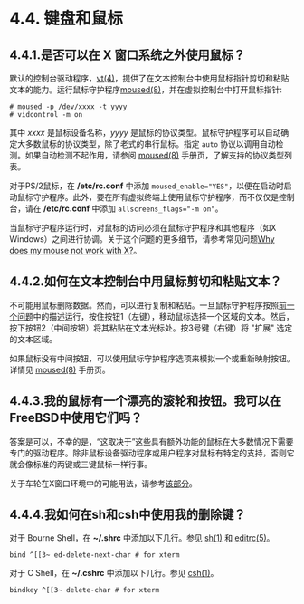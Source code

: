 # 4.4. 键盘和鼠标

## 4.4.1.是否可以在 X 窗口系统之外使用鼠标？

默认的控制台驱动程序，[vt(4)](https://www.freebsd.org/cgi/man.cgi?query=vt&sektion=4&format=html)，提供了在文本控制台中使用鼠标指针剪切和粘贴文本的能力。运行鼠标守护程序[moused(8)](https://www.freebsd.org/cgi/man.cgi?query=moused&sektion=8&format=html)，并在虚拟控制台中打开鼠标指针:

```
# moused -p /dev/xxxx -t yyyy
# vidcontrol -m on
```

其中 *xxxx* 是鼠标设备名称，*yyyy* 是鼠标的协议类型。鼠标守护程序可以自动确定大多数鼠标的协议类型，除了老式的串行鼠标。指定 `auto` 协议以调用自动检测。如果自动检测不起作用，请参阅 [moused(8)](https://www.freebsd.org/cgi/man.cgi?query=moused&sektion=8&format=html) 手册页，了解支持的协议类型列表。

对于PS/2鼠标，在 **/etc/rc.conf** 中添加 `moused_enable="YES"`，以便在启动时启动鼠标守护程序。此外，要在所有虚拟终端上使用鼠标守护程序，而不仅仅是控制台，请在 **/etc/rc.conf** 中添加 `allscreens_flags="-m on"`。

当鼠标守护程序运行时，对鼠标的访问必须在鼠标守护程序和其他程序（如X Windows）之间进行协调。关于这个问题的更多细节，请参考常见问题[Why does my mouse not work with X?](https://docs.freebsd.org/en/books/faq/#x-and-moused)。

## 4.4.2.如何在文本控制台中用鼠标剪切和粘贴文本？ 

不可能用鼠标删除数据。然而，可以进行复制和粘贴。一旦鼠标守护程序按照[前一个问题](https://docs.freebsd.org/en/books/faq/#moused)中的描述运行，按住按钮1（左键），移动鼠标选择一个区域的文本。然后，按下按钮2（中间按钮）将其粘贴在文本光标处。按3号键（右键）将 "扩展" 选定的文本区域。

如果鼠标没有中间按钮，可以使用鼠标守护程序选项来模拟一个或重新映射按钮。详情见 [moused(8)](https://www.freebsd.org/cgi/man.cgi?query=moused&sektion=8&format=html) 手册页。

## 4.4.3.我的鼠标有一个漂亮的滚轮和按钮。我可以在FreeBSD中使用它们吗？ 

答案是可以，不幸的是，“这取决于”这些具有额外功能的鼠标在大多数情况下需要专门的驱动程序。除非鼠标设备驱动程序或用户程序对鼠标有特定的支持，否则它就会像标准的两键或三键鼠标一样行事。

关于车轮在X窗口环境中的可能用法，请参考[该部分](https://docs.freebsd.org/en/books/faq/#x-and-wheel)。

## 4.4.4.我如何在sh和csh中使用我的删除键？ 

对于 Bourne Shell，在 **~/.shrc** 中添加以下几行。参见 [sh(1)](https://www.freebsd.org/cgi/man.cgi?query=sh&sektion=1&format=html) 和 [editrc(5)](https://www.freebsd.org/cgi/man.cgi?query=editrc&sektion=5&format=html)。

```
bind ^[[3~ ed-delete-next-char # for xterm
```

对于 C Shell，在 **~/.cshrc** 中添加以下几行。参见 [csh(1)](https://www.freebsd.org/cgi/man.cgi?query=csh&sektion=1&format=html)。

```
bindkey ^[[3~ delete-char # for xterm
```
